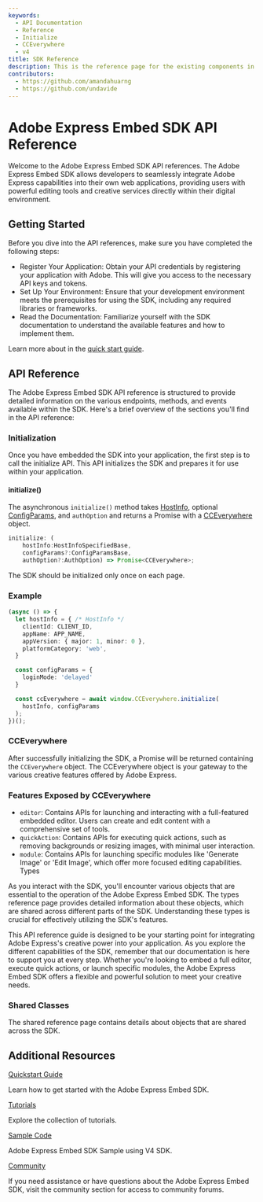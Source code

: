 ```yaml
---
keywords:
  - API Documentation
  - Reference
  - Initialize
  - CCEverywhere
  - v4
title: SDK Reference
description: This is the reference page for the existing components in the SDK.
contributors:
  - https://github.com/amandahuarng
  - https://github.com/undavide
--- 
```


# Adobe Express Embed SDK API Reference
 
Welcome to the Adobe Express Embed SDK API references. The Adobe Express Embed SDK allows developers to seamlessly integrate Adobe Express capabilities into their own web applications, providing users with powerful editing tools and creative services directly within their digital environment.

## Getting Started
 
Before you dive into the API references, make sure you have completed the following steps:

- Register Your Application: Obtain your API credentials by registering your application with Adobe. This will give you access to the necessary API keys and tokens.
- Set Up Your Environment: Ensure that your development environment meets the prerequisites for using the SDK, including any required libraries or frameworks. 
- Read the Documentation: Familiarize yourself with the SDK documentation to understand the available features and how to implement them.

Learn more about in the [quick start guide](../guides/quickstart/).

## API Reference
 
The Adobe Express Embed SDK API reference is structured to provide detailed information on the various endpoints, methods, and events available within the SDK. Here's a brief overview of the sections you'll find in the API reference:

### Initialization
 
Once you have embedded the SDK into your application, the first step is to call the initialize API. This API initializes the SDK and prepares it for use within your application.

#### initialize()

The asynchronous `initialize()` method takes [HostInfo](./shared/src/types/HostInfo.types/interfaces/HostInfoSpecifiedBase.md), optional [ConfigParams](#configparams), and `authOption` and returns a Promise with a [CCEverywhere](./sdk/src/3p/CCEverywhere/classes/CCEverywhere.md) object.

```ts
initialize: (
    hostInfo:HostInfoSpecifiedBase, 
    configParams?:ConfigParamsBase, 
    authOption?:AuthOption) => Promise<CCEverywhere>;

```

<!-- Inline Alert -->
<InlineAlert variant="info" slots="text1" />

The SDK should be initialized only once on each page.

### Example

```ts
(async () => {
  let hostInfo = { /* HostInfo */
    clientId: CLIENT_ID,
    appName: APP_NAME, 
    appVersion: { major: 1, minor: 0 }, 
    platformCategory: 'web',
  }

  const configParams = {
    loginMode: 'delayed'
  }

  const ccEverywhere = await window.CCEverywhere.initialize(
    hostInfo, configParams
  );
})();
```

### CCEverywhere
 
After successfully initializing the SDK, a Promise will be returned containing the `CCEverywhere` object. The CCEverywhere object is your gateway to the various creative features offered by Adobe Express.

### Features Exposed by CCEverywhere
 
- `editor`: Contains APIs for launching and interacting with a full-featured embedded editor. Users can create and edit content with a comprehensive set of tools.
- `quickAction`: Contains APIs for executing quick actions, such as removing backgrounds or resizing images, with minimal user interaction.
- `module`: Contains APIs for launching specific modules like 'Generate Image' or 'Edit Image', which offer more focused editing capabilities.
Types
 
As you interact with the SDK, you'll encounter various objects that are essential to the operation of the Adobe Express Embed SDK. The types reference page provides detailed information about these objects, which are shared across different parts of the SDK. Understanding these types is crucial for effectively utilizing the SDK's features.
 
This API reference guide is designed to be your starting point for integrating Adobe Express's creative power into your application. As you explore the different capabilities of the SDK, remember that our documentation is here to support you at every step. Whether you're looking to embed a full editor, execute quick actions, or launch specific modules, the Adobe Express Embed SDK offers a flexible and powerful solution to meet your creative needs.

### Shared Classes

The shared reference page contains details about objects that are shared across the SDK.

<DiscoverBlock slots="heading, link, text"/>

## Additional Resources

[Quickstart Guide](../guides/quickstart/)

Learn how to get started with the Adobe Express Embed SDK.

<DiscoverBlock slots="link, text"/>

[Tutorials](..//guides/tutorials/)

Explore the collection of tutorials.

<DiscoverBlock slots="link, text"/>

[Sample Code](https://github.com/AdobeDocs/cc-everywhere/tree/main/v4-sample)

Adobe Express Embed SDK Sample using V4 SDK.

<DiscoverBlock slots="link, text"/>

[Community](https://developer.adobe.com/express/community)

If you need assistance or have questions about the Adobe Express Embed SDK, visit the community section for access to community forums. 
